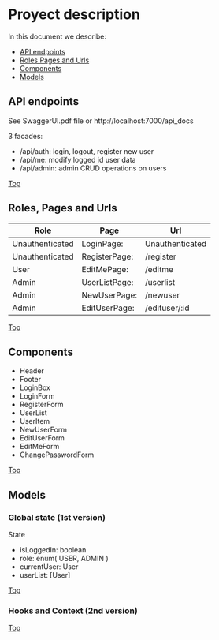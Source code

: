 # Proyect description

In this document we describe:

- [API endpoints](#api-endpoints)
- [Roles Pages and Urls](#roles-pages-and-urls)
- [Components](#components)
- [Models](#models)

## API endpoints

See SwaggerUI.pdf file or http://localhost:7000/api_docs

3 facades:

- /api/auth: login, logout, register new user
- /api/me: modify logged id user data
- /api/admin: admin CRUD operations on users

[Top](#proyect-description)

## Roles, Pages and Urls

| Role            | Page          | Url             |
| --------------- | ------------- | --------------- |
| Unauthenticated | LoginPage:    | Unauthenticated | /login |
| Unauthenticated | RegisterPage: | /register       |
| User            | EditMePage:   | /editme         |
| Admin           | UserListPage: | /userlist       |
| Admin           | NewUserPage:  | /newuser        |
| Admin           | EditUserPage: | /edituser/:id   |

[Top](#proyect-description)

## Components

- Header
- Footer
- LoginBox
- LoginForm
- RegisterForm
- UserList
- UserItem
- NewUserForm
- EditUserForm
- EditMeForm
- ChangePasswordForm

[Top](#proyect-description)

## Models

### Global state (1st version)

State

- isLoggedIn: boolean
- role: enum( USER, ADMIN )
- currentUser: User
- userList: [User]

[Top](#proyect-description)

### Hooks and Context (2nd version)

[Top](#proyect-description)
